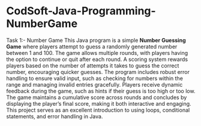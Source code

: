 # CodSoft-Java-Programming-NumberGame
Task 1:- Number Game
This Java program is a simple **Number Guessing Game** where players attempt to guess a randomly generated number between 1 and 100. The game allows multiple rounds, with players having the option to continue or quit after each round. A scoring system rewards players based on the number of attempts it takes to guess the correct number, encouraging quicker guesses. The program includes robust error handling to ensure valid input, such as checking for numbers within the range and managing invalid entries gracefully. Players receive dynamic feedback during the game, such as hints if their guess is too high or too low. The game maintains a cumulative score across rounds and concludes by displaying the player’s final score, making it both interactive and engaging. This project serves as an excellent introduction to using loops, conditional statements, and error handling in Java.
